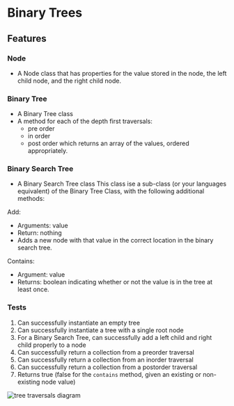 # Binary Trees

## Features

### Node

- A Node class that has properties for the value stored in the node, the left child node, and the right child node.

### Binary Tree

- A Binary Tree class
- A method for each of the depth first traversals:
  - pre order
  - in order
  - post order which returns an array of the values, ordered appropriately.

### Binary Search Tree

- A Binary Search Tree class
This class ise a sub-class (or your languages equivalent) of the Binary Tree Class, with the following additional methods:

Add:

- Arguments: value
- Return: nothing
- Adds a new node with that value in the correct location in the binary search tree.

Contains:

- Argument: value
- Returns: boolean indicating whether or not the value is in the tree at least once.

### Tests

1. Can successfully instantiate an empty tree
2. Can successfully instantiate a tree with a single root node
3. For a Binary Search Tree, can successfully add a left child and right child properly to a node
4. Can successfully return a collection from a preorder traversal
5. Can successfully return a collection from an inorder traversal
6. Can successfully return a collection from a postorder traversal
7. Returns true	(false for the `contains` method, given an existing or non-existing node value)

![tree traversals diagram](./assets/Tree%20Traversals.png)
